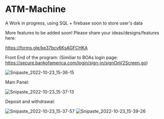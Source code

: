 # ATM-Machine
A Work in progress, using SQL + firebase soon to store user's data

More features to be added soon! Please share your ideas/designs/features here: 

https://forms.gle/ke37bcv6KsAGFCHKA

Front End of the program: (Similiar to  BOAs login page: https://secure.bankofamerica.com/login/sign-in/signOnV2Screen.go)

![Snipaste_2022-10-23_15-36-15](https://user-images.githubusercontent.com/98570636/197414302-e0e71c23-ee24-4be6-8f5e-83595ea5385e.png)

Main Panel: 

![Snipaste_2022-10-23_15-37-13](https://user-images.githubusercontent.com/98570636/197414331-25a2106d-00ad-46ec-a1fe-38d04b6216ef.png)

Deposit and withdrawal: 

![Snipaste_2022-10-23_15-37-57](https://user-images.githubusercontent.com/98570636/197414360-092ecc19-725c-48d8-85f0-51f9f588f213.png)
![Snipaste_2022-10-23_15-39-26](https://user-images.githubusercontent.com/98570636/197414408-1ad7f369-de86-4a12-a026-b237c2936383.png)
